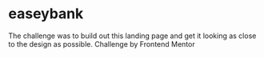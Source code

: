 # easeybank
The challenge was to build out this landing page and get it looking as close to the design as possible. Challenge by Frontend Mentor

